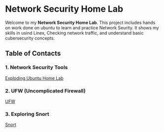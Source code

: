 # Network Security Home Lab
Welcome to my **Network Security Home Lab**.
This project includes hands on work done on ubuntu to learn and practice Network Seurity.
It shows my skills in usind Linex, Checking network traffic, and understand basic cubersecurity concepts.


## Table of Contacts

### 1. Network Security Tools
[Exploding Ubuntu Home Lab](./Ubuntu%20Home%20Lab.md)

### 2. UFW (Uncomplicated Firewall)
[UFW](./UFW.md)

### 3. Exploring Snort
[Snort](./Snort.md)